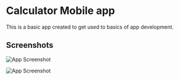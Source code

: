 # Calculator Mobile app
 This is a basic app created to get used to basics of app development. 

 
## Screenshots

![App Screenshot](https://raw.github.com/Devendra372/Calculator-Mobile-app/main/screenshots/screenshot1)

![App Screenshot](https://raw.github.com/Devendra372/Calculator-Mobile-app/main/screenshots/screenshot2)



